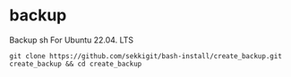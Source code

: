 # backup
Backup sh For Ubuntu 22.04. LTS
```
git clone https://github.com/sekkigit/bash-install/create_backup.git create_backup && cd create_backup
```
